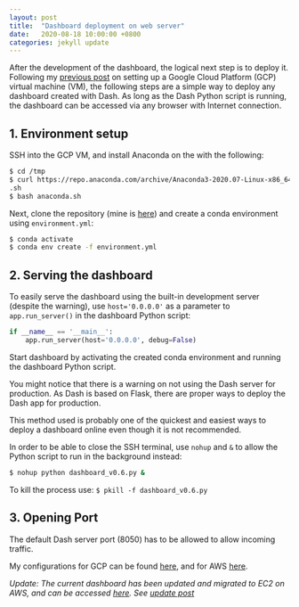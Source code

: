 ```yaml
---
layout: post
title:  "Dashboard deployment on web server"
date:   2020-08-18 10:00:00 +0800
categories: jekyll update
---
```

After the development of the dashboard, the logical next step is to deploy it. Following my [previous post](https://zyf0717.github.io/jekyll/update/2020/08/17/apache-web-server-gcp.html) on setting up a Google Cloud Platform (GCP) virtual machine (VM), the following steps are a simple way to deploy any dashboard created with Dash. As long as the Dash Python script is running, the dashboard can be accessed via any browser with Internet connection.

## 1. Environment setup

SSH into the GCP VM, and install Anaconda on the with the following:

```bash
$ cd /tmp
$ curl https://repo.anaconda.com/archive/Anaconda3-2020.07-Linux-x86_64.sh --output anaconda
.sh
$ bash anaconda.sh
```

Next, clone the repository (mine is [here](https://github.com/zyf0717/whatsapp-chats-analysis)) and create a conda environment using `environment.yml`:

```bash
$ conda activate
$ conda env create -f environment.yml
```

## 2. Serving the dashboard 

To easily serve the dashboard using the built-in development server (despite the warning), use `host='0.0.0.0'` as a parameter to `app.run_server()` in the dashboard Python script:

```python
if __name__ == '__main__':
    app.run_server(host='0.0.0.0', debug=False)
```

Start dashboard by activating the created conda environment and running the dashboard Python script. 

You might notice that there is a warning on not using the Dash server for production. As Dash is based on Flask, there are proper ways to deploy the Dash app for production. 

This method used is probably one of the quickest and easiest ways to deploy a dashboard online even though it is not recommended.

In order to be able to close the SSH terminal, use `nohup` and `&` to allow the Python script to run in the background instead:

```bash
$ nohup python dashboard_v0.6.py &
```

To kill the process use: `$ pkill -f dashboard_v0.6.py`

## 3. Opening Port

The default Dash server port (8050) has to be allowed to allow incoming traffic.

My configurations for GCP can be found [here](https://zyf0717.github.io/assets/images/gcp-dash-port-settings.png), and for AWS [here](https://zyf0717.github.io/assets/images/aws-dash-port-settings.png).

*Update: The current dashboard has been updated and migrated to EC2 on AWS, and can be accessed [here](http://18.142.41.111:8050/). See [update post](https://zyf0717.github.io/jekyll/update/2024/05/07/dashboard-deployment-aws.html)*
